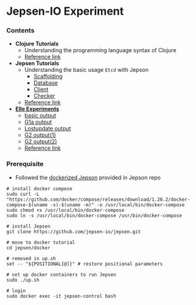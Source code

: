 # Jepsen-IO Experiment

### Contents 

- **Clojure Tutorials**
    - Understanding the programming language syntax of Clojure
    - [Reference link](https://www.tutorialspoint.com/clojure/clojure_overview.htm) 
- **Jepsen Tutorials**
    - Understanding the basic usage `Etcd` with Jepson
        - [Scaffolding](tutorial/scaffolding)
        - [Database](database)
        - [Client](client)
        - [Checker](checker)
    - [Reference link](https://github.com/jepsen-io/jepsen/blob/master/doc/tutorial/index.md)
- **[Elle Experiments](elle)**
    - [basic output](elle/store)
    - [G1a output](debug/G1a-AbortedRead.edn)
    - [Lostupdate output](debug/LostUpdate.edn)
    - [G2 output(1)](debug/G2-master.edn) 
    - [G2 output(2)](debug/G2-pause.edn)
    - [Reference link](https://github.com/jepsen-io/elle)

### Prerequisite
- Followed the [dockerized Jepson](https://github.com/jepsen-io/jepsen/tree/master/docker) provided in Jepson repo

```
# install docker compose
sudo curl -L "https://github.com/docker/compose/releases/download/1.26.2/docker-compose-$(uname -s)-$(uname -m)" -o /usr/local/bin/docker-compose
sudo chmod +x /usr/local/bin/docker-compose
sudo ln -s /usr/local/bin/docker-compose /usr/bin/docker-compose

# install Jepsen
git clone https://github.com/jepsen-io/jepsen.git

# move to docker tutorial
cd jepsen/docker

# removed in up.sh
set -- "${POSITIONAL[@]}" # restore positional parameters

# set up docker containers to run Jepsen
sudo ./up.sh

# login
sudo docker exec -it jepsen-control bash
```